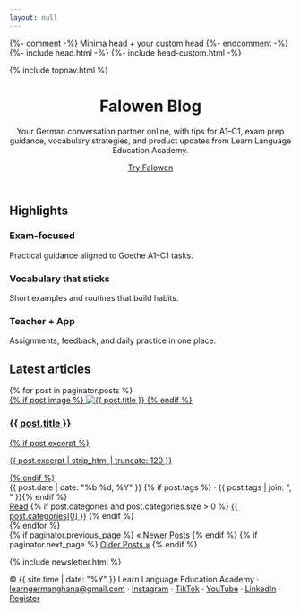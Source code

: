 ```yaml
---
layout: null
---
```


<!DOCTYPE html>
<html lang="en">
<head>
  <meta charset="utf-8">
  <title>Falowen Blog</title>
  <meta name="viewport" content="width=device-width, initial-scale=1" />
  {%- comment -%} Minima head + your custom head {%- endcomment -%}
  {%- include head.html -%}
  {%- include head-custom.html -%}
  <link rel="stylesheet" href="{{ '/assets/css/main.css' | relative_url }}">
</head>
<body>

  <!-- Top nav (optional quick links) -->
  {% include topnav.html %}

  <!-- Hero -->
  <header class="hero">
    <div class="wrap">
      <h1>Falowen Blog</h1>
      <p>Your German conversation partner online, with tips for A1–C1, exam prep guidance, vocabulary strategies, and product updates from Learn Language Education Academy.</p>
      <a class="cta" href="https://falowen.app" target="_blank" rel="noopener">Try Falowen</a>
    </div>
  </header>

  <!-- Feature highlights -->
  <section class="wrap section">
    <h2>Highlights</h2>
    <div class="features">
      <div class="feature">
        <h3>Exam-focused</h3>
        <p>Practical guidance aligned to Goethe A1–C1 tasks.</p>
      </div>
      <div class="feature">
        <h3>Vocabulary that sticks</h3>
        <p>Short examples and routines that build habits.</p>
      </div>
      <div class="feature">
        <h3>Teacher + App</h3>
        <p>Assignments, feedback, and daily practice in one place.</p>
      </div>
    </div>
  </section>

  <!-- Latest posts grid -->
  <section class="wrap section">
    <h2>Latest articles</h2>
    <div class="grid">
      {% for post in paginator.posts %}
      <article class="card">
        <a href="{{ post.url | relative_url }}">
          {% if post.image %}
          <img class="post-card-img" src="{{ post.image }}" alt="{{ post.title }}" />
          {% endif %}
          <h3>{{ post.title }}</h3>
          {% if post.excerpt %}
          <p>{{ post.excerpt | strip_html | truncate: 120 }}</p>
          {% endif %}
        </a>
        <div class="meta">
          {{ post.date | date: "%b %d, %Y" }}
          {% if post.tags %} · {{ post.tags | join: ", " }}{% endif %}
        </div>
        <div class="actions">
          <a class="pill" href="{{ post.url | relative_url }}">Read</a>
          {% if post.categories and post.categories.size > 0 %}
            <a class="pill" href="{{ '/categories/#' | append: post.categories[0] | slugify | relative_url }}">{{ post.categories[0] }}</a>
          {% endif %}
        </div>
      </article>
      {% endfor %}
    </div>
    <nav class="pagination">
      {% if paginator.previous_page %}
        <a class="newer" href="{{ paginator.previous_page_path | relative_url }}">&laquo; Newer Posts</a>
      {% endif %}
      {% if paginator.next_page %}
        <a class="older" href="{{ paginator.next_page_path | relative_url }}">Older Posts &raquo;</a>
      {% endif %}
    </nav>
  </section>

  {% include newsletter.html %}

  <footer>
    <div class="wrap">
      © {{ site.time | date: "%Y" }} Learn Language Education Academy
      · <a href="mailto:learngermanghana@gmail.com">learngermanghana@gmail.com</a>
      · <a href="https://instagram.com/lleaghana" target="_blank" rel="noopener">Instagram</a>
      · <a href="https://tiktok.com/@lleaghana" target="_blank" rel="noopener">TikTok</a>
      · <a href="https://youtube.com/@LLEAGhana" target="_blank" rel="noopener">YouTube</a>
      · <a href="https://linkedin.com/in/lleaghana" target="_blank" rel="noopener">LinkedIn</a>
      · <a href="https://register.falowen.app" target="_blank" rel="noopener">Register</a>
    </div>
  </footer>

</body>
</html>
